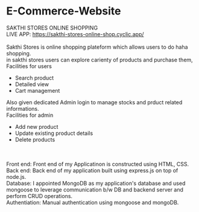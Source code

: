 # E-Commerce-Website
SAKTHI STORES ONLINE SHOPPING
<br>
LIVE APP: https://sakthi-stores-online-shop.cyclic.app/
<br>
<br>
Sakthi Stores is online shopping plateform which allows users to do haha shopping.<br>
in sakthi stores users can explore carienty of products and purchase them,
<br>
Facilities for users
<ul>
  <li>Search product</li>
  <li>Detailed view</li>
  <li>Cart management</li>
</ul>
Also given dedicated Admin login to manage stocks and prduct related informations.
<br>
Facilities for admin
<ul>
  <li>Add new product</li>
  <li>Update existing product details</li>
  <li>Delete products</li>
</ul>
<br>
<br>
Front end:
Front end of my Applicatinon is constructed using HTML, CSS.
<br>
Back end:
Back end of my application built using express.js on top of node.js.
<br>
Database:
I appointed MongoDB as my application's database and used mongoose to leverage communication b/w DB and backend server and perform CRUD operations.
<br>
Authentiation:
Manual authentication using mongoose and mongoDB.


